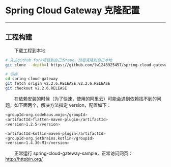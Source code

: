 # Spring Cloud Gateway 克隆配置
***
## 工程构建
&ensp;&ensp;&ensp;&ensp;下载工程到本地

```bash
# 先去github fork项目到自己的repo，然后克隆到自己本地
git clone --depth=1 https://github.com/lw1243925457/spring-cloud-gateway.git

# 切换
cd spring-cloud-gateway
git fetch origin v2.2.6.RELEASE:v2.2.6.RELEASE
git checkout v2.2.6.RELEASE
```

&ensp;&ensp;&ensp;&ensp;在依赖安装的时候（为了快速，使用的阿里云）可能会遇到依赖找不到的问题，如下面两个，解决方法指定 version，配置如下：

```bash
<groupId>org.codehaus.mojo</groupId>
<artifactId>flatten-maven-plugin</artifactId>
<version>1.2.5</version>

<artifactId>kotlin-maven-plugin</artifactId>
<groupId>org.jetbrains.kotlin</groupId>
<version>1.4.30-M1</version>
```

&ensp;&ensp;&ensp;&ensp;正常运行 spring-cloud-gateway-sample，正常访问网页：http://httpbin.org/